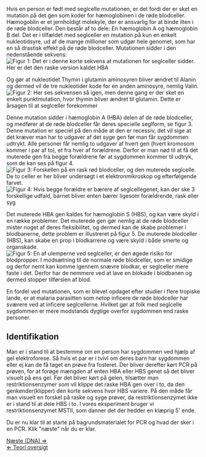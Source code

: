 Hvis en person er født med seglcelle mutationen, er det fordi der er
sket en mutation på det gen som koder for hæmoglobinen i de røde
blodceller. Hæmogoblin er et jernholdigt molekyle, der er ansvarlig for
at binde ilten i de røde blodceller. Den består af to dele: En
hæmoglobin A og hæmoglobin B del. Det er i tilfældet med seglceller en
mutation på kun en enkelt nukleotidsyre, ud af de mange millioner som
udgør hele genomet, som har en så drastisk effekt på de røde blodceller.
Mutationen sidder i den nedenstående sekvens: ![Figur 1: Det er i denne
korte sekvens at mutationen for seglceller sidder. Her er det den raske
version kaldet
HBA](/wiki/HBA.jpg "fig:Figur 1: Det er i denne korte sekvens at mutationen for seglceller sidder. Her er det den raske version kaldet HBA")

Og gør at nukleotidet Thymin i glutamin aminosyren bliver ændret til
Alanin og dermed vil de tre nukleotider kode for en anden aminosyre,
nemlig Valin. ![Figur 2: Her ses sekvensen så igen, men denne gang er
der sket en enkelt punktmutation, hvor thymin bliver ændret til
glutamin. Dette er årsagen til at seglceller
forekommer](/wiki/HBS.jpg "fig:Figur 2: Her ses sekvensen så igen, men denne gang er der sket en enkelt punktmutation, hvor thymin bliver ændret til glutamin. Dette er årsagen til at seglceller forekommer")

Denne mutation sidder i hæmoglobin A (HBA) delen af de røde blodceller,
og medfører at de røde blodceller får deres specielle seglform, se figur
3. Denne mutation er speciel på den måde at den er recessiv, det vil
sige at det kræver man har to udgaver af det syge gen før man får
sygdommen udtrykt. Alle personer får nemlig to udgaver af hvert gen
(hvert kromosom kommer i par af to), et fra hver af forældrene. Derfor
er man nød til at få det muterede gen fra begge forældrene før at
sygdommen kommer til udtryk, som de kan ses på figur 4.\
 ![Figur 3: Forskellen på en rask rød blodceller, og den muterede
seglcelle. De to celler er her bliver undersøgt i et elektronmikroskop
og efterfølgende
farvet.](/wiki/Blood_1.jpg "fig:Figur 3: Forskellen på en rask rød blodceller, og den muterede seglcelle. De to celler er her bliver undersøgt i et elektronmikroskop og efterfølgende farvet.")\
 ![Figur 4: Hvis begge forældre er bærere af seglcellegenet, kan der ske
3 forskellige udfald, barnet bliver enten bærer ligesom forældrende,
rask eller
syg](/wiki/Anemia_Risk.jpg "fig:Figur 4: Hvis begge forældre er bærere af seglcellegenet, kan der ske 3 forskellige udfald, barnet bliver enten bærer ligesom forældrende, rask eller syg")

Det muterede HBA gen kaldes for hæmoglobin S (HBS), og kan være skyld i
en række problemer. Det muterede gen gør nemlig at de røde blodceller
mister noget af deres fleksibilitet, og dermed kan de skabe problemer i
blodbanerne, dette problem er illustreret på figur 5. De muterede
blodceller (HBS), kan skabe en prop i blodkarrene og være skyld i både
smerte og organskade.\
 ![Figur 5: En af ulemperne ved seglceller, er den øgede risiko for
blodpropper. I modsætning til de normale røde blodceller, som er smidige
og derfor nemt kan komme igennem snævre blodkar, er seglceller mere
faste i det. Derfor har de nemmere ved at lave en blokade i blodbanen og
dermed stopper tilførslen af
blod.](/wiki/Blood_2.jpg "fig:Figur 5: En af ulemperne ved seglceller, er den øgede risiko for blodpropper. I modsætning til de normale røde blodceller, som er smidige og derfor nemt kan komme igennem snævre blodkar, er seglceller mere faste i det. Derfor har de nemmere ved at lave en blokade i blodbanen og dermed stopper tilførslen af blod.")

En fordel ved mutationen, som er blevet opdaget efter studier i flere
tropiske lande, er at malaria parasitten som netop inficere de røde
blodceller har sværere ved at inficere seglcellerne. Hvilket gør at folk
med seglcelle sygdommen er mere modstands dygtige overfor sygdommen end
raske personer.

Identifikation
--------------

Man er i stand til at bestemme om en person har sygdommen ved hjælp af
gel elektroforese. Så hvis et par er i tvivl om deres barn har sygdommen
eller ej kan de få taget en prøve fra fosteret. Der bliver derefter kørt
PCR på prøven, for at forøge mængden af enten HBA eller HBS genet så det
bliver visuelt på ens gel. Før det bliver kørt på gelen, tilsætter man
restriktionsenzymer som vil klippe det raske HBA gen over i to, da den
genkender(klipper) den korte sekvens hvor HBS variere. På den måde får
man visuelt en forskel på raske og syge prøver, da restriktionsenzymet
ikke er i stand til at dele HBS i to. I vores eksperiment bruger vi
restriktionsenzymet MSTII, som danner det der hedder en klæprig 5' ende.

Du er nu klar til at starte på bagrundsmaterialet for PCR og hvad der
sker i en PCR. Klik "næste" når du er klar.

[Næste (DNA) ⇒](/wiki/DNA_Bio-Kemi "wikilink")\
[⇐ Teori oversigt](/wiki/Bio-Kemi "wikilink")


